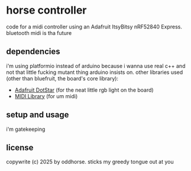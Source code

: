 # horse controller

code for a midi controller using an Adafruit ItsyBitsy nRF52840 Express. bluetooth midi is tha future

## dependencies

i'm using platformio instead of arduino because i wanna use real c++ and not that little fucking mutant thing arduino insists on. other libraries used (other than bluefruit, the board's core library):

- [Adafruit DotStar](https://github.com/adafruit/Adafruit_DotStar) (for the neat little rgb light on the board)
- [MIDI Library](https://github.com/FortySevenEffects/arduino_midi_library) (for um midi)


## setup and usage

i'm gatekeeping

## license

copywrite (c) 2025 by oddhorse. sticks my greedy tongue out at you
